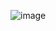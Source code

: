 ![image](https://user-images.githubusercontent.com/34541559/136411081-19d5ed18-4762-4374-9c45-488b6d66c59d.png)
